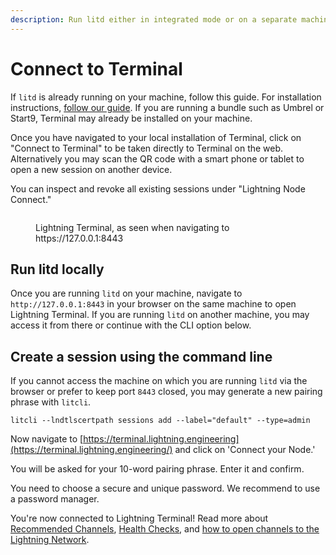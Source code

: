 ```yaml
---
description: Run litd either in integrated mode or on a separate machine.
---
```


# Connect to Terminal

If `litd` is already running on your machine, follow this guide. For installation instructions, [follow our guide](get-lit.md). If you are running a bundle such as Umbrel or Start9, Terminal may already be installed on your machine.

Once you have navigated to your local installation of Terminal, click on "Connect to Terminal" to be taken directly to Terminal on the web. Alternatively you may scan the QR code with a smart phone or tablet to open a new session on another device.

You can inspect and revoke all existing sessions under "Lightning Node Connect."

<figure><img src="../../.gitbook/assets/Screenshot 2022-10-12 at 11-27-59 Lightning Terminal.png" alt=""><figcaption><p>Lightning Terminal, as seen when navigating to https://127.0.0.1:8443</p></figcaption></figure>

## Run litd locally

Once you are running `litd` on your machine, navigate to `http://127.0.0.1:8443` in your browser on the same machine to open Lightning Terminal. If you are running `litd` on another machine, you may access it from there or continue with the CLI option below.

## Create a session using the command line

If you cannot access the machine on which you are running `litd` via the browser or prefer to keep port `8443` closed, you may generate a new pairing phrase with `litcli`.

`litcli --lndtlscertpath sessions add --label="default" --type=admin`

Now navigate to [https://terminal.lightning.engineering](https://terminal.lightning.engineering/) and click on 'Connect your Node.'

You will be asked for your 10-word pairing phrase. Enter it and confirm.

You need to choose a secure and unique password. We recommend to use a password manager.

You're now connected to Lightning Terminal! Read more about [Recommended Channels](recommended-channels.md), [Health Checks](health-checks.md), and [how to open channels to the Lightning Network](opening-channels.md).
